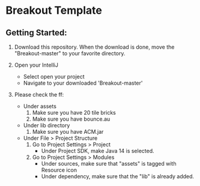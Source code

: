 # Breakout Template

## Getting Started:
1. Download this repository. When the download is done, move the "Breakout-master" to your favorite directory.

2. Open your IntelliJ
    - Select open your project
    - Navigate to your downloaded 'Breakout-master'
      
3. Please check the ff:
    - Under assets
        1. Make sure you have 20 tile bricks
        2. Make sure you have bounce.au
    - Under lib directory
        1. Make sure you have ACM.jar
    - Under File > Project Structure
        1. Go to Project Settings > Project
            - Under Project SDK, make Java 14 is selected.
        2. Go to Project Settings > Modules
            - Under sources, make sure that "assets" is tagged with Resource icon
            - Under dependency, make sure that the "lib" is already added.
            
         
            
    